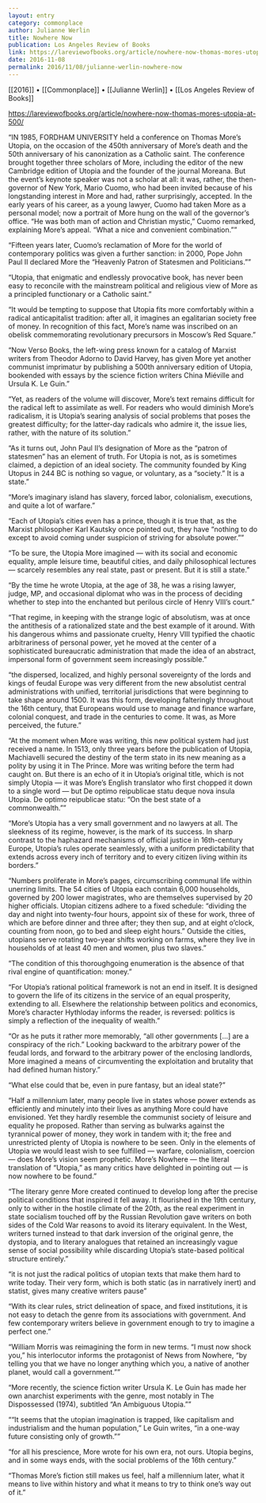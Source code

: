 ```yaml
---
layout: entry
category: commonplace
author: Julianne Werlin
title: Nowhere Now
publication: Los Angeles Review of Books
link: https://lareviewofbooks.org/article/nowhere-now-thomas-mores-utopia-at-500/
date: 2016-11-08
permalink: 2016/11/08/julianne-werlin-nowhere-now
---
```


[[2016]] • [[Commonplace]] • [[Julianne Werlin]] • [[Los Angeles Review of Books]]

https://lareviewofbooks.org/article/nowhere-now-thomas-mores-utopia-at-500/

“IN 1985, FORDHAM UNIVERSITY held a conference on Thomas More’s Utopia, on the occasion of the 450th anniversary of More’s death and the 50th anniversary of his canonization as a Catholic saint. The conference brought together three scholars of More, including the editor of the new Cambridge edition of Utopia and the founder of the journal Moreana. But the event’s keynote speaker was not a scholar at all: it was, rather, the then-governor of New York, Mario Cuomo, who had been invited because of his longstanding interest in More and had, rather surprisingly, accepted. In the early years of his career, as a young lawyer, Cuomo had taken More as a personal model; now a portrait of More hung on the wall of the governor’s office. “He was both man of action and Christian mystic,” Cuomo remarked, explaining More’s appeal. “What a nice and convenient combination.””

“Fifteen years later, Cuomo’s reclamation of More for the world of contemporary politics was given a further sanction: in 2000, Pope John Paul II declared More the “Heavenly Patron of Statesmen and Politicians.””

“Utopia, that enigmatic and endlessly provocative book, has never been easy to reconcile with the mainstream political and religious view of More as a principled functionary or a Catholic saint.”

“It would be tempting to suppose that Utopia fits more comfortably within a radical anticapitalist tradition: after all, it imagines an egalitarian society free of money. In recognition of this fact, More’s name was inscribed on an obelisk commemorating revolutionary precursors in Moscow’s Red Square.”

“Now Verso Books, the left-wing press known for a catalog of Marxist writers from Theodor Adorno to David Harvey, has given More yet another communist imprimatur by publishing a 500th anniversary edition of Utopia, bookended with essays by the science fiction writers China Miéville and Ursula K. Le Guin.”

“Yet, as readers of the volume will discover, More’s text remains difficult for the radical left to assimilate as well. For readers who would diminish More’s radicalism, it is Utopia’s searing analysis of social problems that poses the greatest difficulty; for the latter-day radicals who admire it, the issue lies, rather, with the nature of its solution.”

“As it turns out, John Paul II’s designation of More as the “patron of statesmen” has an element of truth. For Utopia is not, as is sometimes claimed, a depiction of an ideal society. The community founded by King Utopus in 244 BC is nothing so vague, or voluntary, as a “society.” It is a state.”

“More’s imaginary island has slavery, forced labor, colonialism, executions, and quite a lot of warfare.”

“Each of Utopia’s cities even has a prince, though it is true that, as the Marxist philosopher Karl Kautsky once pointed out, they have “nothing to do except to avoid coming under suspicion of striving for absolute power.””

“To be sure, the Utopia More imagined — with its social and economic equality, ample leisure time, beautiful cities, and daily philosophical lectures — scarcely resembles any real state, past or present. But it is still a state.”

“By the time he wrote Utopia, at the age of 38, he was a rising lawyer, judge, MP, and occasional diplomat who was in the process of deciding whether to step into the enchanted but perilous circle of Henry VIII’s court.”

“That regime, in keeping with the strange logic of absolutism, was at once the antithesis of a rationalized state and the best example of it around. With his dangerous whims and passionate cruelty, Henry VIII typified the chaotic arbitrariness of personal power, yet he moved at the center of a sophisticated bureaucratic administration that made the idea of an abstract, impersonal form of government seem increasingly possible.”

“the dispersed, localized, and highly personal sovereignty of the lords and kings of feudal Europe was very different from the new absolutist central administrations with unified, territorial jurisdictions that were beginning to take shape around 1500. It was this form, developing falteringly throughout the 16th century, that Europeans would use to manage and finance warfare, colonial conquest, and trade in the centuries to come. It was, as More perceived, the future.”

“At the moment when More was writing, this new political system had just received a name. In 1513, only three years before the publication of Utopia, Machiavelli secured the destiny of the term stato in its new meaning as a polity by using it in The Prince. More was writing before the term had caught on. But there is an echo of it in Utopia’s original title, which is not simply Utopia — it was More’s English translator who first chopped it down to a single word — but De optimo reipublicae statu deque nova insula Utopia. De optimo reipublicae statu: “On the best state of a commonwealth.””

“More’s Utopia has a very small government and no lawyers at all. The sleekness of its regime, however, is the mark of its success. In sharp contrast to the haphazard mechanisms of official justice in 16th-century Europe, Utopia’s rules operate seamlessly, with a uniform predictability that extends across every inch of territory and to every citizen living within its borders.”

“Numbers proliferate in More’s pages, circumscribing communal life within unerring limits. The 54 cities of Utopia each contain 6,000 households, governed by 200 lower magistrates, who are themselves supervised by 20 higher officials. Utopian citizens adhere to a fixed schedule: “dividing the day and night into twenty-four hours, appoint six of these for work, three of which are before dinner and three after; they then sup, and at eight o’clock, counting from noon, go to bed and sleep eight hours.” Outside the cities, utopians serve rotating two-year shifts working on farms, where they live in households of at least 40 men and women, plus two slaves.”

“The condition of this thoroughgoing enumeration is the absence of that rival engine of quantification: money.”

“For Utopia’s rational political framework is not an end in itself. It is designed to govern the life of its citizens in the service of an equal prosperity, extending to all. Elsewhere the relationship between politics and economics, More’s character Hythloday informs the reader, is reversed: politics is simply a reflection of the inequality of wealth.”

“Or as he puts it rather more memorably, “all other governments […] are a conspiracy of the rich.” Looking backward to the arbitrary power of the feudal lords, and forward to the arbitrary power of the enclosing landlords, More imagined a means of circumventing the exploitation and brutality that had defined human history.”

“What else could that be, even in pure fantasy, but an ideal state?”

“Half a millennium later, many people live in states whose power extends as efficiently and minutely into their lives as anything More could have envisioned. Yet they hardly resemble the communist society of leisure and equality he proposed. Rather than serving as bulwarks against the tyrannical power of money, they work in tandem with it; the free and unrestricted plenty of Utopia is nowhere to be seen. Only in the elements of Utopia we would least wish to see fulfilled — warfare, colonialism, coercion — does More’s vision seem prophetic. More’s Nowhere — the literal translation of “Utopia,” as many critics have delighted in pointing out — is now nowhere to be found.”

“The literary genre More created continued to develop long after the precise political conditions that inspired it fell away. It flourished in the 19th century, only to wither in the hostile climate of the 20th, as the real experiment in state socialism touched off by the Russian Revolution gave writers on both sides of the Cold War reasons to avoid its literary equivalent. In the West, writers turned instead to that dark inversion of the original genre, the dystopia, and to literary analogues that retained an increasingly vague sense of social possibility while discarding Utopia’s state-based political structure entirely.”

“it is not just the radical politics of utopian texts that make them hard to write today. Their very form, which is both static (as in narratively inert) and statist, gives many creative writers pause”

“With its clear rules, strict delineation of space, and fixed institutions, it is not easy to detach the genre from its associations with government. And few contemporary writers believe in government enough to try to imagine a perfect one.”

“William Morris was reimagining the form in new terms. “I must now shock you,” his interlocutor informs the protagonist of News from Nowhere, “by telling you that we have no longer anything which you, a native of another planet, would call a government.””

“More recently, the science fiction writer Ursula K. Le Guin has made her own anarchist experiments with the genre, most notably in The Dispossessed (1974), subtitled “An Ambiguous Utopia.””

““It seems that the utopian imagination is trapped, like capitalism and industrialism and the human population,” Le Guin writes, “in a one-way future consisting only of growth.””

“for all his prescience, More wrote for his own era, not ours. Utopia begins, and in some ways ends, with the social problems of the 16th century.”

“Thomas More’s fiction still makes us feel, half a millennium later, what it means to live within history and what it means to try to think one’s way out of it.”

